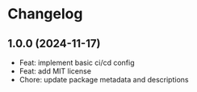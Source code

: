 # Changelog

## 1.0.0 (2024-11-17)

- Feat: implement basic ci/cd config
- Feat: add MIT license
- Chore: update package metadata and descriptions
